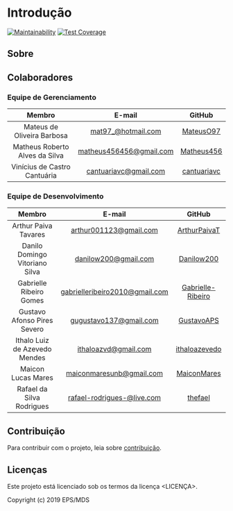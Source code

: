 # Introdução

[![Maintainability](https://api.codeclimate.com/v1/badges/2a597fb8b27931a87045/maintainability)](https://codeclimate.com/github/fga-eps-mds/2019.2-Grupo9/maintainability)
[![Test Coverage](https://api.codeclimate.com/v1/badges/2a597fb8b27931a87045/test_coverage)](https://codeclimate.com/github/fga-eps-mds/2019.2-Grupo9/test_coverage)

## Sobre

## Colaboradores

### Equipe de Gerenciamento

| Membro | E-mail | GitHub |
| :-----: | :----: | :----: |
| Mateus de Oliveira Barbosa | mat97_@hotmail.com | [MateusO97](https://github.com/MateusO97) |
| Matheus Roberto Alves da Silva| matheus456456@gmail.com | [Matheus456](https://github.com/Matheus456) |
| Vinícius de Castro Cantuária | cantuariavc@gmail.com | [cantuariavc](https://github.com/cantuariavc) |

### Equipe de Desenvolvimento

| Membro | E-mail | GitHub |
| :-----: | :----: | :----: |
|Arthur Paiva Tavares | arthur001123@gmail.com | [ArthurPaivaT](https://github.com/ArthurPaivaT) |
|Danilo Domingo Vitoriano Silva | danilow200@gmail.com | [Danilow200](https://github.com/Danilow200)|
|Gabrielle Ribeiro Gomes | gabrielleribeiro2010@gmail.com | [Gabrielle-Ribeiro](https://github.com/Gabrielle-Ribeiro) |
|Gustavo Afonso Pires Severo | gugustavo137@gmail.com | [GustavoAPS](https://github.com/GustavoAPS) |
|Ithalo Luiz de Azevedo Mendes | ithaloazvd@gmail.com | [ithaloazevedo](https://github.com/ithaloazevedo) |
|Maicon Lucas Mares | maiconmaresunb@gmail.com | [MaiconMares](https://github.com/MaiconMares) |
|Rafael da Silva Rodrigues | rafael-rodrigues-@live.com | [thefael](https://github.com/thefael) |

## Contribuição

Para contribuir com o projeto, leia sobre [contribuição](https://github.com/fga-eps-mds/2019.2-Grupo9/blob/master/.github/CONTRIBUTING.md).

## Licenças

Este projeto está licenciado sob os termos da licença <LICENÇA>.

Copyright (c) 2019 EPS/MDS 